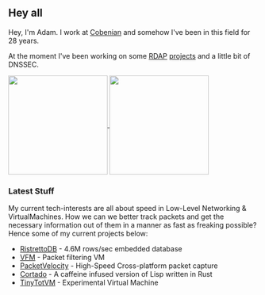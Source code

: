 ## Hey all

Hey, I'm Adam. I work at [Cobenian](https://github.com/Cobenian) and somehow I've been in this field for 28 years.

At the moment I've been working on some [RDAP](https://github.com/icann/icann-rdap/) [projects](https://github.com/icann/rdap-conformance-tool) and a little bit of DNSSEC.


<a href="https://github.com/anuraghazra/github-readme-stats">
  <img height=200 align="center" src="https://github-readme-stats.vercel.app/api?username=MonkeyIsNull&show_icons=true&theme=transparent" />
</a>
<a href="https://github.com/anuraghazra/github-readme-stats">
  <img height=200 align="center" src="https://github-readme-stats.vercel.app/api/top-langs?username=MonkeyIsNull&layout=compact&langs_count=8&card_width=320&theme=transparent" />
</a>


### Latest Stuff

My current tech-interests are all about speed in Low-Level Networking & VirtualMachines. How we can we better track packets and get the necessary information out of them in a manner as fast as freaking possible? Hence some of my current projects below:


  - [RistrettoDB](https://github.com/MonkeyIsNull/RistrettoDB) - 4.6M rows/sec embedded database
  - [VFM](https://github.com/MonkeyIsNull/velocity-filter-machine) - Packet filtering VM
  - [PacketVelocity](https://github.com/MonkeyIsNull/PacketVelocity) - High-Speed Cross-platform packet capture
  - [Cortado](https://github.com/MonkeyIsNull/cortado) - A caffeine infused version of Lisp written in Rust
  - [TinyTotVM](https://github.com/MonkeyIsNull/TinyTotVM) - Experimental Virtual Machine


